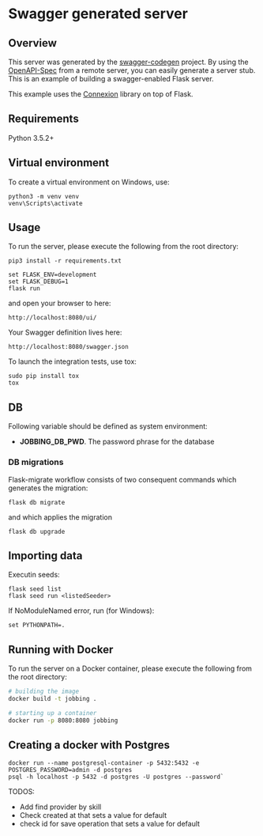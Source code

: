 # Swagger generated server

## Overview
This server was generated by the [swagger-codegen](https://github.com/swagger-api/swagger-codegen) project. By using the
[OpenAPI-Spec](https://github.com/swagger-api/swagger-core/wiki) from a remote server, you can easily generate a server stub.  This
is an example of building a swagger-enabled Flask server.

This example uses the [Connexion](https://github.com/zalando/connexion) library on top of Flask.

## Requirements
Python 3.5.2+

## Virtual environment
To create a virtual environment on Windows, use:
```
python3 -m venv venv
venv\Scripts\activate
```

## Usage
To run the server, please execute the following from the root directory:

```
pip3 install -r requirements.txt

set FLASK_ENV=development
set FLASK_DEBUG=1
flask run
```

and open your browser to here:

```
http://localhost:8080/ui/
```

Your Swagger definition lives here:

```
http://localhost:8080/swagger.json
```

To launch the integration tests, use tox:
```
sudo pip install tox
tox
```

## DB 
Following variable should be defined as system environment:

- **JOBBING_DB_PWD**. The password phrase for the database

### DB migrations

Flask-migrate workflow consists of two consequent commands which generates the migration:
```
flask db migrate
```
and which applies the migration
```
flask db upgrade
```

## Importing data

Executin seeds:
```
flask seed list
flask seed run <listedSeeder>
```
If NoModuleNamed error, run (for Windows):
```
set PYTHONPATH=.
```

## Running with Docker

To run the server on a Docker container, please execute the following from the root directory:

```bash
# building the image
docker build -t jobbing .

# starting up a container
docker run -p 8080:8080 jobbing
```

## Creating a docker with Postgres
```
docker run --name postgresql-container -p 5432:5432 -e POSTGRES_PASSWORD=admin -d postgres
psql -h localhost -p 5432 -d postgres -U postgres --password`
```


TODOS:
- Add find provider by skill
- Check created at that sets a value for default
- check id for save operation that sets a value for default
